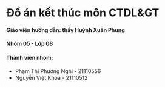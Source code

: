 # Đồ án kết thúc môn CTDL&GT
#### Giáo viên hướng dẫn: thầy **Huỳnh Xuân Phụng**
#### Nhóm 05 - Lớp 08
#### Thành viên nhóm:
- Phạm Thị Phương Nghi - 21110556
- Nguyễn Việt Khoa - 21110512
